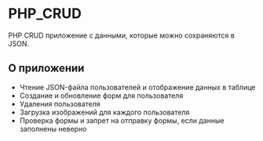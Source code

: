 # PHP_CRUD
 PHP CRUD приложение с данными, которые можно сохраняются в JSON. 

## О приложении

 - Чтение JSON-файла пользователей и отображение данных в таблице
  - Создание и обновление форм для пользователя
  - Удаления пользователя
  - Загрузка изображений для каждого пользователя
  - Проверка формы и запрет на отправку формы, если данные заполнены неверно
